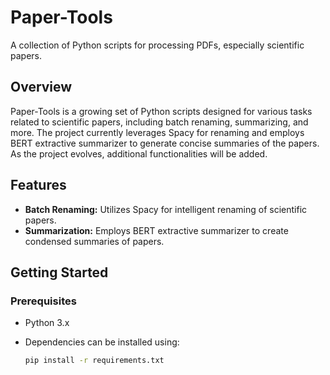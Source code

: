 # Paper-Tools

A collection of Python scripts for processing PDFs, especially scientific papers.

## Overview

Paper-Tools is a growing set of Python scripts designed for various tasks related to scientific papers, including batch renaming, summarizing, and more. The project currently leverages Spacy for renaming and employs BERT extractive summarizer to generate concise summaries of the papers. As the project evolves, additional functionalities will be added.

## Features

- **Batch Renaming:** Utilizes Spacy for intelligent renaming of scientific papers.
- **Summarization:** Employs BERT extractive summarizer to create condensed summaries of papers.

## Getting Started

### Prerequisites

- Python 3.x
- Dependencies can be installed using:

  ```bash
  pip install -r requirements.txt
